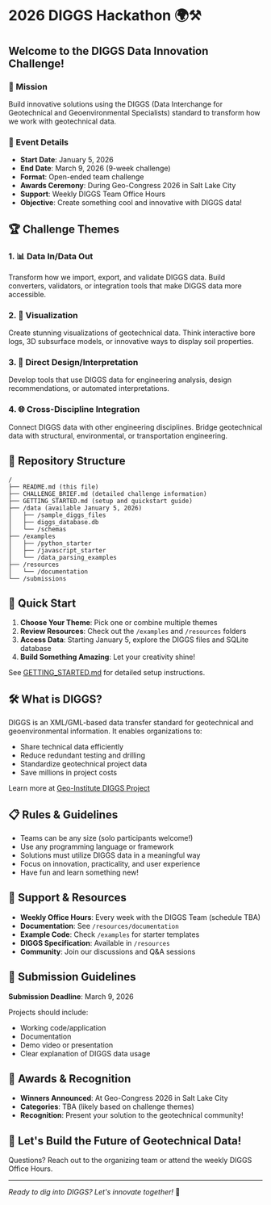 # 2026 DIGGS Hackathon 🌍⚒️

## Welcome to the DIGGS Data Innovation Challenge!

### 🎯 Mission
Build innovative solutions using the DIGGS (Data Interchange for Geotechnical and Geoenvironmental Specialists) standard to transform how we work with geotechnical data.

### 📅 Event Details
- **Start Date**: January 5, 2026
- **End Date**: March 9, 2026 (9-week challenge)
- **Format**: Open-ended team challenge
- **Awards Ceremony**: During Geo-Congress 2026 in Salt Lake City
- **Support**: Weekly DIGGS Team Office Hours
- **Objective**: Create something cool and innovative with DIGGS data!

## 🏆 Challenge Themes

### 1. 📊 Data In/Data Out
Transform how we import, export, and validate DIGGS data. Build converters, validators, or integration tools that make DIGGS data more accessible.

### 2. 🎨 Visualization
Create stunning visualizations of geotechnical data. Think interactive bore logs, 3D subsurface models, or innovative ways to display soil properties.

### 3. 🔧 Direct Design/Interpretation
Develop tools that use DIGGS data for engineering analysis, design recommendations, or automated interpretations.

### 4. 🌐 Cross-Discipline Integration
Connect DIGGS data with other engineering disciplines. Bridge geotechnical data with structural, environmental, or transportation engineering.

## 📁 Repository Structure

```
/
├── README.md (this file)
├── CHALLENGE_BRIEF.md (detailed challenge information)
├── GETTING_STARTED.md (setup and quickstart guide)
├── /data (available January 5, 2026)
│   ├── /sample_diggs_files
│   ├── diggs_database.db
│   └── /schemas
├── /examples
│   ├── /python_starter
│   ├── /javascript_starter
│   └── /data_parsing_examples
├── /resources
│   └── /documentation
└── /submissions
```

## 🚀 Quick Start

1. **Choose Your Theme**: Pick one or combine multiple themes
2. **Review Resources**: Check out the `/examples` and `/resources` folders
3. **Access Data**: Starting January 5, explore the DIGGS files and SQLite database
4. **Build Something Amazing**: Let your creativity shine!

See [GETTING_STARTED.md](GETTING_STARTED.md) for detailed setup instructions.

## 🛠️ What is DIGGS?

DIGGS is an XML/GML-based data transfer standard for geotechnical and geoenvironmental information. It enables organizations to:
- Share technical data efficiently
- Reduce redundant testing and drilling
- Standardize geotechnical project data
- Save millions in project costs

Learn more at [Geo-Institute DIGGS Project](https://www.geoinstitute.org/special-projects/diggs)

## 📋 Rules & Guidelines

- Teams can be any size (solo participants welcome!)
- Use any programming language or framework
- Solutions must utilize DIGGS data in a meaningful way
- Focus on innovation, practicality, and user experience
- Have fun and learn something new!

## 🤝 Support & Resources

- **Weekly Office Hours**: Every week with the DIGGS Team (schedule TBA)
- **Documentation**: See `/resources/documentation`
- **Example Code**: Check `/examples` for starter templates
- **DIGGS Specification**: Available in `/resources`
- **Community**: Join our discussions and Q&A sessions

## 📝 Submission Guidelines

**Submission Deadline**: March 9, 2026

Projects should include:
- Working code/application
- Documentation
- Demo video or presentation
- Clear explanation of DIGGS data usage

## 🏅 Awards & Recognition

- **Winners Announced**: At Geo-Congress 2026 in Salt Lake City
- **Categories**: TBA (likely based on challenge themes)
- **Recognition**: Present your solution to the geotechnical community!

## 🎉 Let's Build the Future of Geotechnical Data!

Questions? Reach out to the organizing team or attend the weekly DIGGS Office Hours.

---

*Ready to dig into DIGGS? Let's innovate together!* 🚀
